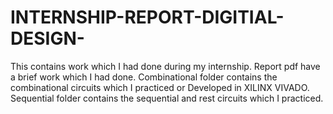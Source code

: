 # INTERNSHIP-REPORT-DIGITIAL-DESIGN-
This contains work which I had done during my internship.
Report pdf have a brief work which I had done.
Combinational folder contains the combinational circuits which I practiced or Developed in XILINX VIVADO.
Sequential folder contains the sequential and rest circuits which I practiced.

